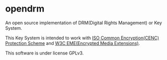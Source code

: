 # opendrm
An open source implementation of DRM(Digital Rights Management) or Key System.

This Key System is intended to work with [ISO Common Encryption(CENC) Protection Scheme](https://www.iso.org/obp/ui/#iso:std:iso-iec:23001:-7:ed-2:v1:en) and [W3C EME(Encrypted Media Extensions)](https://w3c.github.io/encrypted-media/).

This software is under license GPLv3.
